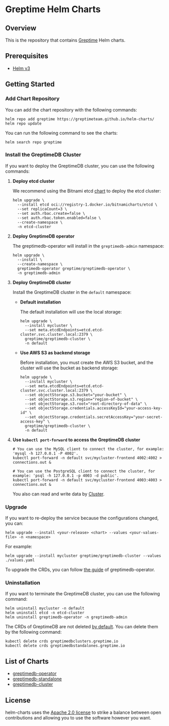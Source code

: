 # Greptime Helm Charts

## Overview

This is the repository that contains [Greptime](https://greptime.com/) Helm charts.

## Prerequisites

- [Helm v3](https://helm.sh/docs/intro/install/)

## Getting Started

### Add Chart Repository

You can add the chart repository with the following commands:

```console
helm repo add greptime https://greptimeteam.github.io/helm-charts/
helm repo update
```

You can run the following command to see the charts:

```console
helm search repo greptime
```

### Install the GreptimeDB Cluster

If you want to deploy the GreptimeDB cluster, you can use the following commands:

1. **Deploy etcd cluster**

   We recommend using the Bitnami etcd [chart](https://github.com/bitnami/charts/blob/main/bitnami/etcd/README.md) to deploy the etcd cluster:

   ```console
   helm upgrade \
     --install etcd oci://registry-1.docker.io/bitnamicharts/etcd \
     --set replicaCount=3 \
     --set auth.rbac.create=false \
     --set auth.rbac.token.enabled=false \
     --create-namespace \
     -n etcd-cluster
   ```

2. **Deploy GreptimeDB operator**

   The greptimedb-operator will install in the `greptimedb-admin` namespace:

   ```console
   helm upgrade \
     --install \
     --create-namespace \
     greptimedb-operator greptime/greptimedb-operator \
     -n greptimedb-admin
   ```

3. **Deploy GreptimeDB cluster**

   Install the GreptimeDB cluster in the `default` namespace:

    - **Default installation**

      The default installation will use the local storage:

      ```console
      helm upgrade \
        --install mycluster \
        --set meta.etcdEndpoints=etcd.etcd-cluster.svc.cluster.local:2379 \
        greptime/greptimedb-cluster \
        -n default
      ```

    - **Use AWS S3 as backend storage**

      Before installation, you must create the AWS S3 bucket, and the cluster will use the bucket as backend storage:

      ```console
      helm upgrade \
        --install mycluster \
        --set meta.etcdEndpoints=etcd.etcd-cluster.svc.cluster.local:2379 \
        --set objectStorage.s3.bucket="your-bucket" \
        --set objectStorage.s3.region="region-of-bucket" \
        --set objectStorage.s3.root="root-directory-of-data" \
        --set objectStorage.credentials.accessKeyId="your-access-key-id" \
        --set objectStorage.credentials.secretAccessKey="your-secret-access-key" \
        greptime/greptimedb-cluster \
        -n default
      ```

4. **Use `kubectl port-forward` to access the GreptimeDB cluster**

   ```console
   # You can use the MySQL client to connect the cluster, for example: 'mysql -h 127.0.0.1 -P 4002'.
   kubectl port-forward -n default svc/mycluster-frontend 4002:4002 > connections.out &
   
   # You can use the PostgreSQL client to connect the cluster, for example: 'psql -h 127.0.0.1 -p 4003 -d public'.
   kubectl port-forward -n default svc/mycluster-frontend 4003:4003 > connections.out &
   ```

   You also can read and write data by [Cluster](https://docs.greptime.com/user-guide/cluster).

### Upgrade

If you want to re-deploy the service because the configurations changed, you can:

```console
helm upgrade --install <your-release> <chart> --values <your-values-file> -n <namespace>
```

For example:

```console
helm upgrade --install mycluster greptime/greptimedb-cluster --values ./values.yaml
```

To upgrade the CRDs, you can follow [the guide](charts/greptimedb-operator/README.md) of greptimedb-operator.

### Uninstallation

If you want to terminate the GreptimeDB cluster, you can use the following command:

```console
helm uninstall mycluster -n default
helm uninstall etcd -n etcd-cluster
helm uninstall greptimedb-operator -n greptimedb-admin
```

The CRDs of GreptimeDB are not deleted [by default](https://helm.sh/docs/topics/charts/#limitations-on-crds). You can delete them by the following command:

```console
kubectl delete crds greptimedbclusters.greptime.io
kubectl delete crds greptimedbstandalones.greptime.io
```

## List of Charts

- [greptimedb-operator](./charts/greptimedb-operator/README.md)
- [greptimedb-standalone](./charts/greptimedb-standalone/README.md)
- [greptimedb-cluster](./charts/greptimedb-cluster/README.md)

## License

helm-charts uses the [Apache 2.0 license](./LICENSE) to strike a balance between open contributions and allowing you to use the software however you want.
